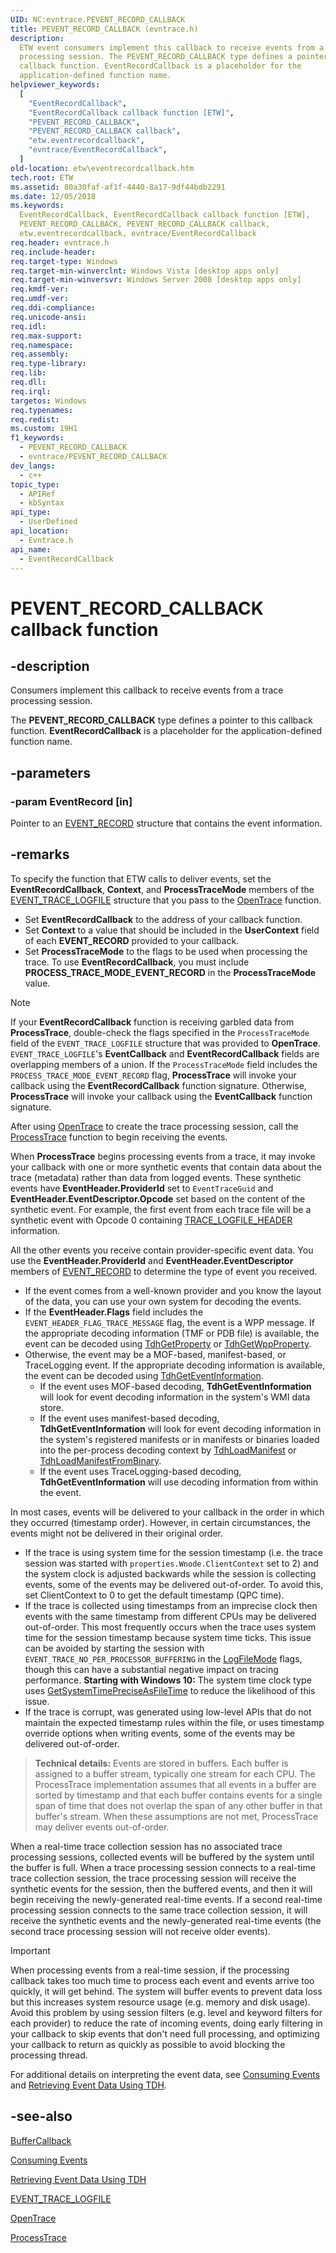 ```yaml
---
UID: NC:evntrace.PEVENT_RECORD_CALLBACK
title: PEVENT_RECORD_CALLBACK (evntrace.h)
description:
  ETW event consumers implement this callback to receive events from a trace
  processing session. The PEVENT_RECORD_CALLBACK type defines a pointer to this
  callback function. EventRecordCallback is a placeholder for the
  application-defined function name.
helpviewer_keywords:
  [
    "EventRecordCallback",
    "EventRecordCallback callback function [ETW]",
    "PEVENT_RECORD_CALLBACK",
    "PEVENT_RECORD_CALLBACK callback",
    "etw.eventrecordcallback",
    "evntrace/EventRecordCallback",
  ]
old-location: etw\eventrecordcallback.htm
tech.root: ETW
ms.assetid: 80a30faf-af1f-4440-8a17-9df44bdb2291
ms.date: 12/05/2018
ms.keywords:
  EventRecordCallback, EventRecordCallback callback function [ETW],
  PEVENT_RECORD_CALLBACK, PEVENT_RECORD_CALLBACK callback,
  etw.eventrecordcallback, evntrace/EventRecordCallback
req.header: evntrace.h
req.include-header:
req.target-type: Windows
req.target-min-winverclnt: Windows Vista [desktop apps only]
req.target-min-winversvr: Windows Server 2008 [desktop apps only]
req.kmdf-ver:
req.umdf-ver:
req.ddi-compliance:
req.unicode-ansi:
req.idl:
req.max-support:
req.namespace:
req.assembly:
req.type-library:
req.lib:
req.dll:
req.irql:
targetos: Windows
req.typenames:
req.redist:
ms.custom: 19H1
f1_keywords:
  - PEVENT_RECORD_CALLBACK
  - evntrace/PEVENT_RECORD_CALLBACK
dev_langs:
  - c++
topic_type:
  - APIRef
  - kbSyntax
api_type:
  - UserDefined
api_location:
  - Evntrace.h
api_name:
  - EventRecordCallback
---
```


# PEVENT_RECORD_CALLBACK callback function

## -description

Consumers implement this callback to receive events from a trace processing
session.

The **PEVENT_RECORD_CALLBACK** type defines a pointer to this callback function.
**EventRecordCallback** is a placeholder for the application-defined function
name.

## -parameters

### -param EventRecord [in]

Pointer to an
[EVENT_RECORD](/windows/win32/api/evntcons/ns-evntcons-event_record) structure
that contains the event information.

## -remarks

To specify the function that ETW calls to deliver events, set the
**EventRecordCallback**, **Context**, and **ProcessTraceMode** members of the
[EVENT_TRACE_LOGFILE](/windows/win32/api/evntrace/ns-evntrace-event_trace_logfilea)
structure that you pass to the
[OpenTrace](/windows/win32/api/evntrace/nf-evntrace-opentracea) function.

- Set **EventRecordCallback** to the address of your callback function.
- Set **Context** to a value that should be included in the **UserContext**
  field of each **EVENT_RECORD** provided to your callback.
- Set **ProcessTraceMode** to the flags to be used when processing the trace. To
  use **EventRecordCallback**, you must include
  **PROCESS_TRACE_MODE_EVENT_RECORD** in the **ProcessTraceMode** value.

> [!Note]
> If your **EventRecordCallback** function is receiving garbled data
> from **ProcessTrace**, double-check the flags specified in the
> `ProcessTraceMode` field of the `EVENT_TRACE_LOGFILE` structure that was
> provided to **OpenTrace**. `EVENT_TRACE_LOGFILE`'s **EventCallback** and
> **EventRecordCallback** fields are overlapping members of a union. If the
> `ProcessTraceMode` field includes the `PROCESS_TRACE_MODE_EVENT_RECORD` flag,
> **ProcessTrace** will invoke your callback using the **EventRecordCallback**
> function signature. Otherwise, **ProcessTrace** will invoke your callback
> using the **EventCallback** function signature.

After using [OpenTrace](/windows/win32/api/evntrace/nf-evntrace-opentracea) to
create the trace processing session, call the
[ProcessTrace](/windows/win32/api/evntrace/nf-evntrace-processtrace) function to
begin receiving the events.

When **ProcessTrace** begins processing events from a trace, it may invoke your
callback with one or more synthetic events that contain data about the trace
(metadata) rather than data from logged events. These synthetic events have
**EventHeader.ProviderId** set to `EventTraceGuid` and
**EventHeader.EventDescriptor.Opcode** set based on the content of the synthetic
event. For example, the first event from each trace file will be a synthetic
event with Opcode 0 containing
[TRACE_LOGFILE_HEADER](/windows/win32/api/evntrace/ns-evntrace-trace_logfile_header)
information.

All the other events you receive contain provider-specific event data. You use
the **EventHeader.ProviderId** and **EventHeader.EventDescriptor** members of
[EVENT_RECORD](/windows/win32/api/evntcons/ns-evntcons-event_record) to
determine the type of event you received.

- If the event comes from a well-known provider and you know the layout of the
  data, you can use your own system for decoding the events.
- If the **EventHeader.Flags** field includes the
  `EVENT_HEADER_FLAG_TRACE_MESSAGE` flag, the event is a WPP message. If the
  appropriate decoding information (TMF or PDB file) is available, the event can
  be decoded using
  [TdhGetProperty](/windows/win32/api/tdh/nf-tdh-tdhgetproperty) or
  [TdhGetWppProperty](/windows/win32/api/tdh/nf-tdh-tdhgetwppproperty).
- Otherwise, the event may be a MOF-based, manifest-based, or TraceLogging
  event. If the appropriate decoding information is available, the event can be
  decoded using
  [TdhGetEventInformation](/windows/win32/api/tdh/nf-tdh-tdhgeteventinformation).
  - If the event uses MOF-based decoding, **TdhGetEventInformation** will look
    for event decoding information in the system's WMI data store.
  - If the event uses manifest-based decoding, **TdhGetEventInformation** will
    look for event decoding information in the system's registered manifests or
    in manifests or binaries loaded into the per-process decoding context by
    [TdhLoadManifest](/windows/win32/api/tdh/nf-tdh-tdhloadmanifest) or
    [TdhLoadManifestFromBinary](/windows/win32/api/tdh/nf-tdh-tdhloadmanifestfrombinary).
  - If the event uses TraceLogging-based decoding, **TdhGetEventInformation**
    will use decoding information from within the event.

In most cases, events will be delivered to your callback in the order in which
they occurred (timestamp order). However, in certain circumstances, the events
might not be delivered in their original order.

- If the trace is using system time for the session timestamp (i.e. the trace
  session was started with `properties.Wnode.ClientContext` set to 2) and the
  system clock is adjusted backwards while the session is collecting events,
  some of the events may be delivered out-of-order. To avoid this, set
  ClientContext to 0 to get the default timestamp (QPC time).
- If the trace is collected using timestamps from an imprecise clock then events
  with the same timestamp from different CPUs may be delivered out-of-order.
  This most frequently occurs when the trace uses system time for the session
  timestamp because system time ticks. This issue can be avoided by starting the
  session with `EVENT_TRACE_NO_PER_PROCESSOR_BUFFERING` in the
  [LogFileMode](/windows/win32/etw/logging-mode-constants) flags, though this
  can have a substantial negative impact on tracing performance. **Starting with
  Windows 10:** The system time clock type uses
  [GetSystemTimePreciseAsFileTime](/windows/win32/api/sysinfoapi/nf-sysinfoapi-getsystemtimepreciseasfiletime)
  to reduce the likelihood of this issue.
- If the trace is corrupt, was generated using low-level APIs that do not
  maintain the expected timestamp rules within the file, or uses timestamp
  override options when writing events, some of the events may be delivered
  out-of-order.

> **Technical details:** Events are stored in buffers. Each buffer is assigned
> to a buffer stream, typically one stream for each CPU. The ProcessTrace
> implementation assumes that all events in a buffer are sorted by timestamp and
> that each buffer contains events for a single span of time that does not
> overlap the span of any other buffer in that buffer's stream. When these
> assumptions are not met, ProcessTrace may deliver events out-of-order.

When a real-time trace collection session has no associated trace processing
sessions, collected events will be buffered by the system until the buffer is
full. When a trace processing session connects to a real-time trace collection
session, the trace processing session will receive the synthetic events for the
session, then the buffered events, and then it will begin receiving the
newly-generated real-time events. If a second real-time processing session
connects to the same trace collection session, it will receive the synthetic
events and the newly-generated real-time events (the second trace processing
session will not receive older events).

> [!Important]
> When processing events from a real-time session, if the
> processing callback takes too much time to process each event and events
> arrive too quickly, it will get behind. The system will buffer events to
> prevent data loss but this increases system resource usage (e.g. memory and
> disk usage). Avoid this problem by using session filters (e.g. level and
> keyword filters for each provider) to reduce the rate of incoming events,
> doing early filtering in your callback to skip events that don't need full
> processing, and optimizing your callback to return as quickly as possible to
> avoid blocking the processing thread.

For additional details on interpreting the event data, see
[Consuming Events](/windows/win32/etw/consuming-events) and
[Retrieving Event Data Using TDH](/windows/desktop/ETW/retrieving-event-data-using-tdh).

## -see-also

[BufferCallback](/windows/desktop/ETW/buffercallback)

[Consuming Events](/windows/win32/etw/consuming-events)

[Retrieving Event Data Using TDH](/windows/desktop/ETW/retrieving-event-data-using-tdh)

[EVENT_TRACE_LOGFILE](/windows/desktop/ETW/event-trace-logfile)

[OpenTrace](/windows/win32/api/evntrace/nf-evntrace-opentracea)

[ProcessTrace](/windows/desktop/ETW/processtrace)
